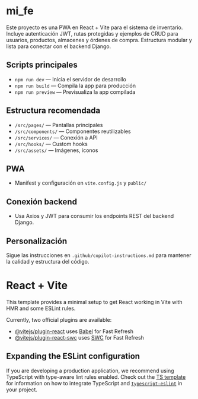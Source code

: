 # mi_fe

Este proyecto es una PWA en React + Vite para el sistema de inventario. Incluye autenticación JWT, rutas protegidas y ejemplos de CRUD para usuarios, productos, almacenes y órdenes de compra. Estructura modular y lista para conectar con el backend Django.

## Scripts principales
- `npm run dev` — Inicia el servidor de desarrollo
- `npm run build` — Compila la app para producción
- `npm run preview` — Previsualiza la app compilada

## Estructura recomendada
- `/src/pages/` — Pantallas principales
- `/src/components/` — Componentes reutilizables
- `/src/services/` — Conexión a API
- `/src/hooks/` — Custom hooks
- `/src/assets/` — Imágenes, íconos

## PWA
- Manifest y configuración en `vite.config.js` y `public/`

## Conexión backend
- Usa Axios y JWT para consumir los endpoints REST del backend Django.

## Personalización
Sigue las instrucciones en `.github/copilot-instructions.md` para mantener la calidad y estructura del código.

# React + Vite

This template provides a minimal setup to get React working in Vite with HMR and some ESLint rules.

Currently, two official plugins are available:

- [@vitejs/plugin-react](https://github.com/vitejs/vite-plugin-react/blob/main/packages/plugin-react) uses [Babel](https://babeljs.io/) for Fast Refresh
- [@vitejs/plugin-react-swc](https://github.com/vitejs/vite-plugin-react/blob/main/packages/plugin-react-swc) uses [SWC](https://swc.rs/) for Fast Refresh

## Expanding the ESLint configuration

If you are developing a production application, we recommend using TypeScript with type-aware lint rules enabled. Check out the [TS template](https://github.com/vitejs/vite/tree/main/packages/create-vite/template-react-ts) for information on how to integrate TypeScript and [`typescript-eslint`](https://typescript-eslint.io) in your project.
